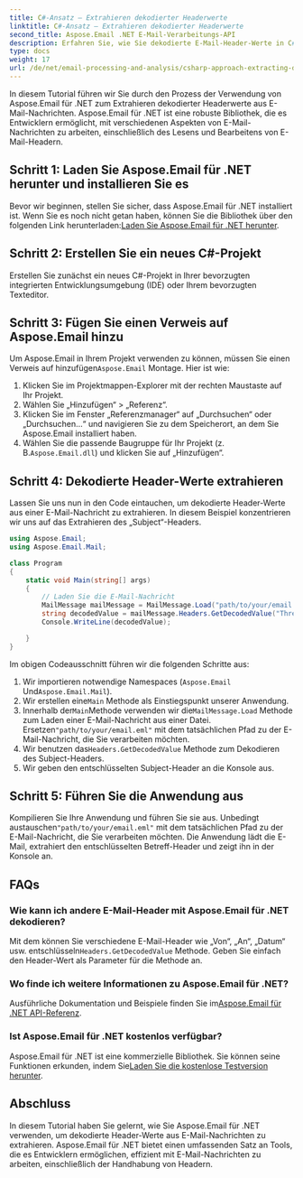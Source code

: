 ```yaml
---
title: C#-Ansatz – Extrahieren dekodierter Headerwerte
linktitle: C#-Ansatz – Extrahieren dekodierter Headerwerte
second_title: Aspose.Email .NET E-Mail-Verarbeitungs-API
description: Erfahren Sie, wie Sie dekodierte E-Mail-Header-Werte in C# mit Aspose.Email für .NET extrahieren. Umfassende Anleitung mit Codebeispielen.
type: docs
weight: 17
url: /de/net/email-processing-and-analysis/csharp-approach-extracting-decoded-header-values/
---
```


In diesem Tutorial führen wir Sie durch den Prozess der Verwendung von Aspose.Email für .NET zum Extrahieren dekodierter Headerwerte aus E-Mail-Nachrichten. Aspose.Email für .NET ist eine robuste Bibliothek, die es Entwicklern ermöglicht, mit verschiedenen Aspekten von E-Mail-Nachrichten zu arbeiten, einschließlich des Lesens und Bearbeitens von E-Mail-Headern.

## Schritt 1: Laden Sie Aspose.Email für .NET herunter und installieren Sie es

 Bevor wir beginnen, stellen Sie sicher, dass Aspose.Email für .NET installiert ist. Wenn Sie es noch nicht getan haben, können Sie die Bibliothek über den folgenden Link herunterladen:[Laden Sie Aspose.Email für .NET herunter](https://releases.aspose.com/email/net).

## Schritt 2: Erstellen Sie ein neues C#-Projekt

Erstellen Sie zunächst ein neues C#-Projekt in Ihrer bevorzugten integrierten Entwicklungsumgebung (IDE) oder Ihrem bevorzugten Texteditor.

## Schritt 3: Fügen Sie einen Verweis auf Aspose.Email hinzu

 Um Aspose.Email in Ihrem Projekt verwenden zu können, müssen Sie einen Verweis auf hinzufügen`Aspose.Email` Montage. Hier ist wie:

1. Klicken Sie im Projektmappen-Explorer mit der rechten Maustaste auf Ihr Projekt.
2. Wählen Sie „Hinzufügen“ > „Referenz“.
3. Klicken Sie im Fenster „Referenzmanager“ auf „Durchsuchen“ oder „Durchsuchen…“ und navigieren Sie zu dem Speicherort, an dem Sie Aspose.Email installiert haben.
4.  Wählen Sie die passende Baugruppe für Ihr Projekt (z. B.`Aspose.Email.dll`) und klicken Sie auf „Hinzufügen“.

## Schritt 4: Dekodierte Header-Werte extrahieren

Lassen Sie uns nun in den Code eintauchen, um dekodierte Header-Werte aus einer E-Mail-Nachricht zu extrahieren. In diesem Beispiel konzentrieren wir uns auf das Extrahieren des „Subject“-Headers.

```csharp
using Aspose.Email;
using Aspose.Email.Mail;

class Program
{
    static void Main(string[] args)
    {
        // Laden Sie die E-Mail-Nachricht
		MailMessage mailMessage = MailMessage.Load("path/to/your/email.eml");
		string decodedValue = mailMessage.Headers.GetDecodedValue("Thread-Topic");
		Console.WriteLine(decodedValue);

    }
}
```

Im obigen Codeausschnitt führen wir die folgenden Schritte aus:

1. Wir importieren notwendige Namespaces (`Aspose.Email` Und`Aspose.Email.Mail`).
2.  Wir erstellen eine`Main` Methode als Einstiegspunkt unserer Anwendung.
3.  Innerhalb der`Main`Methode verwenden wir die`MailMessage.Load` Methode zum Laden einer E-Mail-Nachricht aus einer Datei. Ersetzen`"path/to/your/email.eml"` mit dem tatsächlichen Pfad zu der E-Mail-Nachricht, die Sie verarbeiten möchten.
4.  Wir benutzen das`Headers.GetDecodedValue` Methode zum Dekodieren des Subject-Headers.
5. Wir geben den entschlüsselten Subject-Header an die Konsole aus.

## Schritt 5: Führen Sie die Anwendung aus

 Kompilieren Sie Ihre Anwendung und führen Sie sie aus. Unbedingt austauschen`"path/to/your/email.eml"` mit dem tatsächlichen Pfad zu der E-Mail-Nachricht, die Sie verarbeiten möchten. Die Anwendung lädt die E-Mail, extrahiert den entschlüsselten Betreff-Header und zeigt ihn in der Konsole an.

## FAQs

### Wie kann ich andere E-Mail-Header mit Aspose.Email für .NET dekodieren?

 Mit dem können Sie verschiedene E-Mail-Header wie „Von“, „An“, „Datum“ usw. entschlüsseln`Headers.GetDecodedValue` Methode. Geben Sie einfach den Header-Wert als Parameter für die Methode an.

### Wo finde ich weitere Informationen zu Aspose.Email für .NET?

 Ausführliche Dokumentation und Beispiele finden Sie im[Aspose.Email für .NET API-Referenz](https://reference.aspose.com/email/net).

### Ist Aspose.Email für .NET kostenlos verfügbar?

 Aspose.Email für .NET ist eine kommerzielle Bibliothek. Sie können seine Funktionen erkunden, indem Sie[Laden Sie die kostenlose Testversion herunter](https://releases.aspose.com/email/net).

## Abschluss

In diesem Tutorial haben Sie gelernt, wie Sie Aspose.Email für .NET verwenden, um dekodierte Header-Werte aus E-Mail-Nachrichten zu extrahieren. Aspose.Email für .NET bietet einen umfassenden Satz an Tools, die es Entwicklern ermöglichen, effizient mit E-Mail-Nachrichten zu arbeiten, einschließlich der Handhabung von Headern.